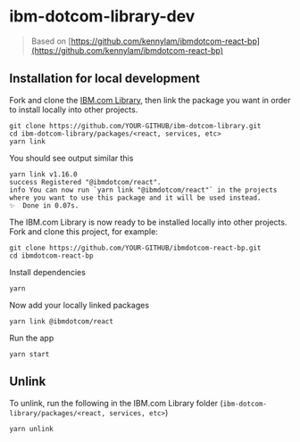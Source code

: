 # ibm-dotcom-library-dev
> Based on [https://github.com/kennylam/ibmdotcom-react-bp](https://github.com/kennylam/ibmdotcom-react-bp)

## Installation for local development

Fork and clone the [IBM.com Library](https://github.com/carbon-design-system/ibm-dotcom-library), then link the package you want in order to install locally into other projects.
```
git clone https://github.com/YOUR-GITHUB/ibm-dotcom-library.git
cd ibm-dotcom-library/packages/<react, services, etc>
yarn link
```

You should see output similar this
```
yarn link v1.16.0
success Registered "@ibmdotcom/react".
info You can now run `yarn link "@ibmdotcom/react"` in the projects where you want to use this package and it will be used instead.
✨  Done in 0.07s.
```

The IBM.com Library is now ready to be installed locally into other projects. Fork and clone this project, for example:
```
git clone https://github.com/YOUR-GITHUB/ibmdotcom-react-bp.git
cd ibmdotcom-react-bp
```

Install dependencies
```
yarn
```

Now add your locally linked packages
```
yarn link @ibmdotcom/react
```

Run the app
```
yarn start
```

## Unlink
To unlink, run the following in the IBM.com Library folder (`ibm-dotcom-library/packages/<react, services, etc>`)
```
yarn unlink
```
